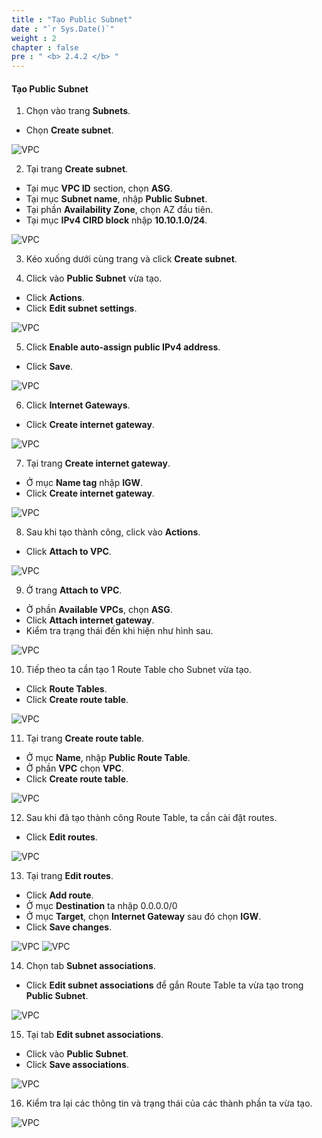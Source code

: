 ```yaml
---
title : "Tạo Public Subnet"
date : "`r Sys.Date()`"
weight : 2
chapter : false
pre : " <b> 2.4.2 </b> "
---
```


#### Tạo Public Subnet

1. Chọn vào trang **Subnets**.
  + Chọn **Create subnet**.

![VPC](images/2.prerequisite/003-createsubnet.png)

2. Tại trang **Create subnet**.
  + Tại mục **VPC ID** section, chọn **ASG**.
  + Tại mục **Subnet name**, nhập **Public Subnet**.
  + Tại phần **Availability Zone**, chọn AZ đầu tiên.
  + Tại mục **IPv4 CIRD block** nhập **10.10.1.0/24**.

![VPC](images/2.prerequisite/004-createsubnet.png)

3. Kéo xuống dưới cùng trang và click **Create subnet**.

4. Click vào **Public Subnet** vừa tạo.
  + Click **Actions**.
  + Click **Edit subnet settings**.

![VPC](images/2.prerequisite/005-createsubnet.png)

5. Click **Enable auto-assign public IPv4 address**.
  + Click **Save**.

![VPC](images/2.prerequisite/006-createsubnet.png)

6. Click **Internet Gateways**.
  + Click **Create internet gateway**.
  
![VPC](images/2.prerequisite/007-createigw.png)

7. Tại trang **Create internet gateway**.
  + Ở mục **Name tag** nhập **IGW**.
  + Click **Create internet gateway**.
  
![VPC](images/2.prerequisite/008-createigw.png)

8. Sau khi tạo thành công, click vào **Actions**.
  + Click **Attach to VPC**.
 
![VPC](images/2.prerequisite/009-createigw.png)

9. Ở trang **Attach to VPC**.
  + Ở phần **Available VPCs**, chọn **ASG**.
  + Click **Attach internet gateway**.
  + Kiểm tra trạng thái đến khi hiện như hình sau.

![VPC](images/2.prerequisite/010-createigw.png)

10. Tiếp theo ta cần tạo 1 Route Table cho Subnet vừa tạo.
  + Click **Route Tables**.
  + Click **Create route table**.

![VPC](images/2.prerequisite/011-creatertb.png)

11. Tại trang **Create route table**.
  + Ở mục **Name**, nhập **Public Route Table**.
  + Ở phần **VPC** chọn **VPC**.
  + Click **Create route table**.

![VPC](images/2.prerequisite/012-creatertb.png)

12. Sau khi đã tạo thành công Route Table, ta cần cài đặt routes.
  + Click **Edit routes**.
  
![VPC](images/2.prerequisite/013-creatertb.png)

13. Tại trang **Edit routes**.
  + Click **Add route**.
  + Ở mục **Destination** ta nhập 0.0.0.0/0
  + Ở mục **Target**, chọn **Internet Gateway** sau đó chọn **IGW**.
  + Click **Save changes**.

![VPC](images/2.prerequisite/014-creatertb.png)
![VPC](images/2.prerequisite/015-creatertb.png)

14. Chọn tab **Subnet associations**.
  + Click **Edit subnet associations** để gắn Route Table ta vừa tạo trong **Public Subnet**.

![VPC](images/2.prerequisite/016-creatertb.png)

15. Tại tab **Edit subnet associations**.
  + Click vào **Public Subnet**.
  + Click **Save associations**.

![VPC](images/2.prerequisite/017-creatertb.png)

16. Kiểm tra lại các thông tin và trạng thái của các thành phần ta vừa tạo.

![VPC](images/2.prerequisite/018-creatertb.png)